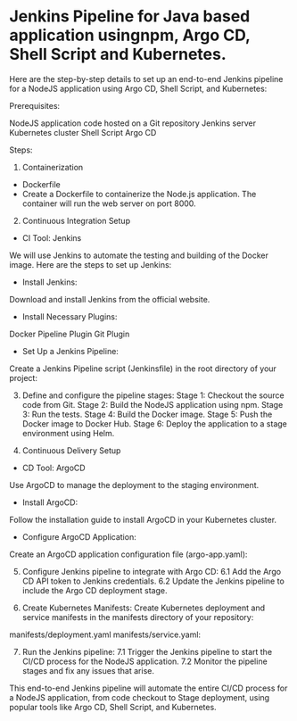 # Jenkins Pipeline for Java based application usingnpm, Argo CD, Shell Script and Kubernetes.

Here are the step-by-step details to set up an end-to-end Jenkins pipeline for a NodeJS application using Argo CD, Shell Script, and Kubernetes:

Prerequisites:

NodeJS application code hosted on a Git repository
Jenkins server
Kubernetes cluster
Shell Script
Argo CD

Steps:

1. Containerization

- Dockerfile
- Create a Dockerfile to containerize the Node.js application. The container will run the web server on port 8000.

2. Continuous Integration Setup

- CI Tool: Jenkins

We will use Jenkins to automate the testing and building of the Docker image. Here are the steps to set up Jenkins:

- Install Jenkins:

Download and install Jenkins from the official website.

- Install Necessary Plugins:

Docker Pipeline Plugin
Git Plugin

- Set Up a Jenkins Pipeline:

Create a Jenkins Pipeline script (Jenkinsfile) in the root directory of your project:

3. Define and configure the pipeline stages:
    Stage 1: Checkout the source code from Git.
    Stage 2: Build the NodeJS application using npm.
    Stage 3: Run the tests.
    Stage 4: Build the Docker image.
    Stage 5: Push the Docker image to Docker Hub. 
    Stage 6: Deploy the application to a stage environment using Helm.

4. Continuous Delivery Setup

- CD Tool: ArgoCD

Use ArgoCD to manage the deployment to the staging environment.

- Install ArgoCD:

Follow the installation guide to install ArgoCD in your Kubernetes cluster.

- Configure ArgoCD Application:

Create an ArgoCD application configuration file (argo-app.yaml):

5. Configure Jenkins pipeline to integrate with Argo CD:
   6.1 Add the Argo CD API token to Jenkins credentials.
   6.2 Update the Jenkins pipeline to include the Argo CD deployment stage.

6. Create Kubernetes Manifests:
Create Kubernetes deployment and service manifests in the manifests directory of your repository:

manifests/deployment.yaml
manifests/service.yaml:


7. Run the Jenkins pipeline:
   7.1 Trigger the Jenkins pipeline to start the CI/CD process for the NodeJS application.
   7.2 Monitor the pipeline stages and fix any issues that arise.

This end-to-end Jenkins pipeline will automate the entire CI/CD process for a NodeJS application, from code checkout to Stage deployment, using popular tools like Argo CD, Shell Script, and Kubernetes.